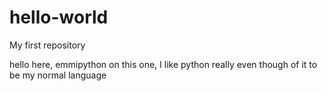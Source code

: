 # hello-world
My first repository 

hello here, emmipython on this one, I like python really even though of it to be my normal language 
